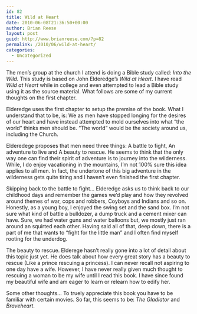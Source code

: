 ```yaml
---
id: 82
title: Wild at Heart
date: 2010-06-08T21:36:50+00:00
author: Brian Reese
layout: post
guid: http://www.brianreese.com/?p=82
permalink: /2010/06/wild-at-heart/
categories:
  - Uncategorized
---
```

The men&#8217;s group at the church I attend is doing a Bible study called: _Into the Wild._ This study is based on John Elderedge&#8217;s _Wild at Heart_. I have read _Wild at Heart_ while in college and even attempted to lead a Bible study using it as the source material. What follows are some of my current thoughts on the first chapter.

Elderedge uses the first chapter to setup the premise of the book. What I understand that to be, is: We as men have stopped longing for the desires of our heart and have instead attempted to mold ourselves into what &#8220;the world&#8221; thinks men should be. &#8220;The world&#8221; would be the society around us, including the Church.

Elderedege proposes that men need three things: A battle to fight, An adventure to live and A beauty to rescue. He seems to think that the only way one can find their spirit of adventure is to journey into the wilderness. While, I do enjoy vacationing in the mountains, I&#8217;m not 100% sure this idea applies to all men. In fact, the undertone of this big adventure in the wilderness gets quite tiring and I haven&#8217;t even finished the first chapter.

Skipping back to the battle to fight&#8230; Elderedge asks us to think back to our childhood days and remember the games we&#8217;d play and how they revolved around themes of war, cops and robbers, Coyboys and Indians and so on. Honestly, as a young boy, I enjoyed the swing set and the sand box. I&#8217;m not sure what kind of battle a bulldozer, a dump truck and a cement mixer can have. Sure, we had water guns and water balloons but, we mostly just ran around an squirted each other. Having said all of that, deep down, there is a part of me that wants to &#8220;fight for the little man&#8221; and I often find myself rooting for the underdog.

The beauty to rescue. Elderege hasn&#8217;t really gone into a lot of detail about this topic just yet. He does talk about how every great story has a beauty to rescue (Like a prince rescuing a princess). I can never recall not aspiring to one day have a wife. However, I have never really given much thought to rescuing a woman to be my wife until I read this book. I have since found my beautiful wife and am eager to learn or relearn how to edify her.

Some other thoughts&#8230; To truely appreciate this book you have to be familiar with certain movies. So far, this seems to be: _The Gladiator_ and _Braveheart_.